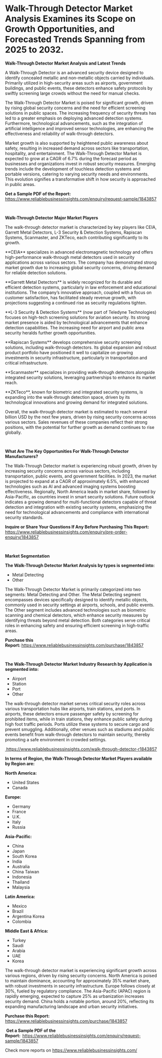 <p><h1>Walk-Through Detector Market Analysis Examines its Scope on Growth Opportunities, and Forecasted Trends Spanning from 2025 to 2032.</h1></p><p><strong>Walk-Through Detector Market Analysis and Latest Trends</strong></p>
<p><p>A Walk-Through Detector is an advanced security device designed to identify concealed metallic and non-metallic objects carried by individuals. Primarily utilized in high-security areas such as airports, government buildings, and public events, these detectors enhance safety protocols by swiftly screening large crowds without the need for manual checks.</p><p>The Walk-Through Detector Market is poised for significant growth, driven by rising global security concerns and the need for efficient screening solutions in public spaces. The increasing frequency of security threats has led to a greater emphasis on deploying advanced detection systems. Furthermore, technological advancements, such as the integration of artificial intelligence and improved sensor technologies, are enhancing the effectiveness and reliability of walk-through detectors.</p><p>Market growth is also supported by heightened public awareness about safety, resulting in increased demand across sectors like transportation, hospitality, and entertainment. The Walk-Through Detector Market is expected to grow at a CAGR of 6.7% during the forecast period as businesses and organizations invest in robust security measures. Emerging trends include the development of touchless detection systems and portable versions, catering to varying security needs and environments. This evolution signifies a transformative shift in how security is approached in public areas.</p></p>
<p><strong>Get a Sample PDF of the Report:&nbsp;</strong> <a href="https://www.reliablebusinessinsights.com/enquiry/request-sample/1843857?utm_campaign=3439&utm_medium=2&utm_source=Github&utm_content=ia&utm_term=12042025&utm_id=walk-through-detector">https://www.reliablebusinessinsights.com/enquiry/request-sample/1843857</a></p>
<p>&nbsp;</p>
<p><strong>Walk-Through Detector Major Market Players</strong></p>
<p><p>The walk-through detector market is characterized by key players like CEIA, Garrett Metal Detectors, L-3 Security & Detection Systems, Rapiscan Systems, Scanmaster, and ZKTeco, each contributing significantly to its growth. </p><p>**CEIA** specializes in advanced electromagnetic technology and offers high-performance walk-through metal detectors used in security applications across various sectors. The company has demonstrated strong market growth due to increasing global security concerns, driving demand for reliable detection solutions. </p><p>**Garrett Metal Detectors** is widely recognized for its durable and efficient detection systems, particularly in law enforcement and educational institutions. The company’s innovative approach, coupled with a focus on customer satisfaction, has facilitated steady revenue growth, with projections suggesting a continued rise as security regulations tighten.</p><p>**L-3 Security & Detection Systems** (now part of Teledyne Technologies) focuses on high-tech screening solutions for aviation security. Its strong market presence is aided by technological advancements that enhance detection capabilities. The increasing need for airport and public area security heralds further growth opportunities.</p><p>**Rapiscan Systems** develops comprehensive security screening solutions, including walk-through detectors. Its global expansion and robust product portfolio have positioned it well to capitalize on growing investments in security infrastructure, particularly in transportation and critical infrastructure.</p><p>**Scanmaster** specializes in providing walk-through detectors alongside integrated security solutions, leveraging partnerships to enhance its market reach. </p><p>**ZKTeco**, known for biometric and integrated security systems, is expanding into the walk-through detection space, driven by its technological innovations and growing demand for integrated solutions.</p><p>Overall, the walk-through detector market is estimated to reach several billion USD by the next few years, driven by rising security concerns across various sectors. Sales revenues of these companies reflect their strong positions, with the potential for further growth as demand continues to rise globally.</p></p>
<p>&nbsp;</p>
<p><strong>What Are The Key Opportunities For Walk-Through Detector Manufacturers?</strong></p>
<p><p>The Walk-Through Detector market is experiencing robust growth, driven by increasing security concerns across various sectors, including transportation, public events, and government facilities. In 2023, the market is projected to expand at a CAGR of approximately 6.5%, with enhanced technologies such as AI and advanced imaging systems boosting effectiveness. Regionally, North America leads in market share, followed by Asia-Pacific, as countries invest in smart security solutions. Future outlook indicates a growing demand for multi-functional detectors capable of threat detection and integration with existing security systems, emphasizing the need for technological advancements and compliance with international security standards.</p></p>
<p><strong>Inquire or Share Your Questions If Any Before Purchasing This Report:</strong> <a href="https://www.reliablebusinessinsights.com/enquiry/pre-order-enquiry/1843857?utm_campaign=3439&utm_medium=2&utm_source=Github&utm_content=ia&utm_term=12042025&utm_id=walk-through-detector">https://www.reliablebusinessinsights.com/enquiry/pre-order-enquiry/1843857</a></p>
<p>&nbsp;</p>
<p><strong>Market Segmentation</strong></p>
<p><strong>The Walk-Through Detector Market Analysis by types is segmented into:</strong></p>
<p><ul><li>Metal Detecting</li><li>Other</li></ul></p>
<p><p>The Walk-Through Detector Market is primarily categorized into two segments: Metal Detecting and Other. The Metal Detecting segment encompasses devices specifically designed to identify metallic objects, commonly used in security settings at airports, schools, and public events. The Other segment includes advanced technologies such as biometric scanning and chemical detectors, which enhance security measures by identifying threats beyond metal detection. Both categories serve critical roles in enhancing safety and ensuring efficient screening in high-traffic areas.</p></p>
<p><strong>Purchase this Report:&nbsp;</strong><a href="https://www.reliablebusinessinsights.com/purchase/1843857?utm_campaign=3439&utm_medium=2&utm_source=Github&utm_content=ia&utm_term=12042025&utm_id=walk-through-detector">https://www.reliablebusinessinsights.com/purchase/1843857</a></p>
<p>&nbsp;</p>
<p><strong>The Walk-Through Detector Market Industry Research by Application is segmented into:</strong></p>
<p><ul><li>Airport</li><li>Station</li><li>Port</li><li>Other</li></ul></p>
<p><p>The walk-through detector market serves critical security roles across various transportation hubs like airports, train stations, and ports. In airports, these detectors ensure passenger safety by screening for prohibited items, while in train stations, they enhance public safety during high foot traffic periods. Ports utilize these systems to secure cargo and prevent smuggling. Additionally, other venues such as stadiums and public events benefit from walk-through detectors to maintain security, thereby promoting a safe environment in crowded settings.</p></p>
<p><a href="https://www.reliablebusinessinsights.com/walk-through-detector-r1843857?utm_campaign=3439&utm_medium=2&utm_source=Github&utm_content=ia&utm_term=12042025&utm_id=walk-through-detector">&nbsp;https://www.reliablebusinessinsights.com/walk-through-detector-r1843857</a></p>
<p><strong>In terms of Region, the Walk-Through Detector Market Players available by Region are:</strong></p>
<p>
    <p> <strong> North America: </strong>
        <ul>
            <li>United States</li>
            <li>Canada</li>
        </ul>
        </p> 
    <p> <strong> Europe: </strong>
        <ul>
            <li>Germany</li>
            <li>France</li>
            <li>U.K.</li>
            <li>Italy</li>
            <li>Russia</li>
        </ul>
        </p> 
    <p> <strong> Asia-Pacific: </strong>
        <ul>
            <li>China</li>
            <li>Japan</li>
            <li>South Korea</li>
            <li>India</li>
            <li>Australia</li>
            <li>China Taiwan</li>
            <li>Indonesia</li>
            <li>Thailand</li>
            <li>Malaysia</li>
        </ul>
        </p> 
    <p> <strong> Latin America: </strong>
        <ul>
            <li>Mexico</li>
            <li>Brazil</li>
            <li>Argentina Korea</li>
            <li>Colombia</li>
        </ul>
        </p> 
    <p> <strong> Middle East & Africa: </strong>
        <ul>
            <li>Turkey</li>
            <li>Saudi</li>
            <li>Arabia</li>
            <li>UAE</li>
            <li>Korea</li>
        </ul>
    </p>
    </p>
<p><p>The walk-through detector market is experiencing significant growth across various regions, driven by rising security concerns. North America is poised to maintain dominance, accounting for approximately 35% market share, with robust investments in security infrastructure. Europe follows closely at 30%, fueled by regulatory compliance. The Asia-Pacific (APAC) region is rapidly emerging, expected to capture 25% as urbanization increases security demand. China holds a notable portion, around 20%, reflecting its expanding manufacturing landscape and urban security initiatives.</p></p>
<p><strong>Purchase this Report: </strong><a href="https://www.reliablebusinessinsights.com/purchase/1843857?utm_campaign=3439&utm_medium=2&utm_source=Github&utm_content=ia&utm_term=12042025&utm_id=walk-through-detector">https://www.reliablebusinessinsights.com/purchase/1843857</a></p>
<p>&nbsp;<strong>Get a Sample PDF of the Report:&nbsp;&nbsp;</strong><a href="https://www.reliablebusinessinsights.com/enquiry/request-sample/1843857?utm_campaign=3439&utm_medium=2&utm_source=Github&utm_content=ia&utm_term=12042025&utm_id=walk-through-detector">https://www.reliablebusinessinsights.com/enquiry/request-sample/1843857</a></p>
<p><strong></strong></p>
<p>Check more reports on <a href="https://www.reliablebusinessinsights.com/?utm_campaign=3439&utm_medium=2&utm_source=Github&utm_content=ia&utm_term=12042025&utm_id=walk-through-detector">https://www.reliablebusinessinsights.com/</a></p>